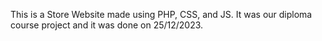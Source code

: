 This is a Store Website made using PHP, CSS, and JS.
It was our diploma course project and it was done on 25/12/2023.
